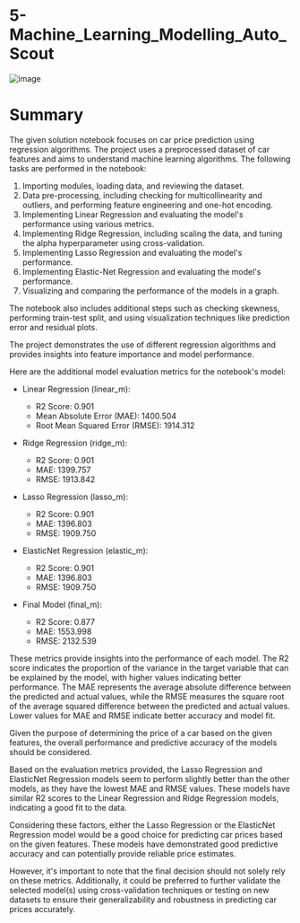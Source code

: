 # 5-Machine_Learning_Modelling_Auto_Scout

![image](https://github.com/GULUMSER50/5-Machine_Learning_Modelling_Auto_Scout/assets/108715553/468752b8-e0b2-4074-94ea-0a4ae0a4978d)

# Summary

The given solution notebook focuses on car price prediction using regression algorithms. The project uses a preprocessed dataset of car features and aims to understand machine learning algorithms. The following tasks are performed in the notebook:

1. Importing modules, loading data, and reviewing the dataset.
2. Data pre-processing, including checking for multicollinearity and outliers, and performing feature engineering and one-hot encoding.
3. Implementing Linear Regression and evaluating the model's performance using various metrics.
4. Implementing Ridge Regression, including scaling the data, and tuning the alpha hyperparameter using cross-validation.
5. Implementing Lasso Regression and evaluating the model's performance.
6. Implementing Elastic-Net Regression and evaluating the model's performance.
7. Visualizing and comparing the performance of the models in a graph.

The notebook also includes additional steps such as checking skewness, performing train-test split, and using visualization techniques like prediction error and residual plots.

The project demonstrates the use of different regression algorithms and provides insights into feature importance and model performance.

Here are the additional model evaluation metrics for the notebook's model:

- Linear Regression (linear_m):
  - R2 Score: 0.901
  - Mean Absolute Error (MAE): 1400.504
  - Root Mean Squared Error (RMSE): 1914.312

- Ridge Regression (ridge_m):
  - R2 Score: 0.901
  - MAE: 1399.757
  - RMSE: 1913.842

- Lasso Regression (lasso_m):
  - R2 Score: 0.901
  - MAE: 1396.803
  - RMSE: 1909.750

- ElasticNet Regression (elastic_m):
  - R2 Score: 0.901
  - MAE: 1396.803
  - RMSE: 1909.750

- Final Model (final_m):
  - R2 Score: 0.877
  - MAE: 1553.998
  - RMSE: 2132.539

These metrics provide insights into the performance of each model. The R2 score indicates the proportion of the variance in the target variable that can be explained by the model, with higher values indicating better performance. The MAE represents the average absolute difference between the predicted and actual values, while the RMSE measures the square root of the average squared difference between the predicted and actual values. Lower values for MAE and RMSE indicate better accuracy and model fit.

Given the purpose of determining the price of a car based on the given features, the overall performance and predictive accuracy of the models should be considered.

Based on the evaluation metrics provided, the Lasso Regression and ElasticNet Regression models seem to perform slightly better than the other models, as they have the lowest MAE and RMSE values. These models have similar R2 scores to the Linear Regression and Ridge Regression models, indicating a good fit to the data.

Considering these factors, either the Lasso Regression or the ElasticNet Regression model would be a good choice for predicting car prices based on the given features. These models have demonstrated good predictive accuracy and can potentially provide reliable price estimates.

However, it's important to note that the final decision should not solely rely on these metrics. Additionally, it could be preferred to further validate the selected model(s) using cross-validation techniques or testing on new datasets to ensure their generalizability and robustness in predicting car prices accurately.
